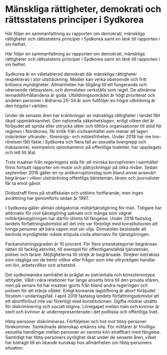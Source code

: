 # Mänskliga rättigheter, demokrati och rättsstatens principer i Sydkorea

Här följer en sammanfattning av rapporten om demokrati, mänskliga rättigheter och rättsstatens principer i Sydkorea samt en länk till rapporten i sin helhet.

Här följer en sammanfattning av rapporten om demokrati, mänskliga rättigheter och rättsstatens principer i Sydkorea samt en länk till rapporten i sin helhet.

Sydkorea är en väletablerad demokrati där mänskliga rättigheter respekteras i stor utsträckning. Medier kan verka oberoende och fritt kritisera myndigheter. Allmänheten har tillgång till ett fungerande och oberoende rättssystem, och domsluten verkställs som regel. De allmänna levnadsförhållandena är goda. Utbildningsområdet är högt prioriterat och andelen personer i åldrarna 25–34 år som fullföljer en högre utbildning är den högsta i världen.

Under de senaste åren har kränkningar av mänskliga rättigheter i landet fått ökad uppmärksamhet. Den nationella säkerhetslagen, enligt vilken det är förbjudet att sprida eller uttrycka idéer och tillhöra organisationer till stöd för regimen i Nordkorea, får kritik från civilsamhället som menar att lagen inskränker yttrande-, förenings- och mötesfriheten. Under 2018 har me too-rörelsen fått fäste i Sydkorea och flera fall av sexuella övergrepp och trakasserier, exempelvis spionkameror på offentliga toaletter, har uppdagats och lett till åtal.

Trots insatser från regeringens sida för att minska korruptionen i samhället finns fortsatt rapporter om mutor och påtryckningar på olika nivåer. Sedan september 2016 gäller en ny antikorruptionslag som bland annat avsevärt begränsar i vilken utsträckning offentliga tjänstemän, lärare och journalister får ta emot gåvor.

Dödsstraff finns på straffskalan och utdöms fortfarande, men ingen avrättning har genomförts sedan år 1997.

I Sydkorea gäller allmän obligatorisk militärtjänstgöring för män. Tidigare har alternativ för civil tjänstgöring saknats och många som vägrat militärtjänstgöringen har därför dömts till fängelse. Under 2018 fastslog landets författningsdomstol att det inte var förenligt med konstitutionen att tvinga personer att bära vapen mot sin vilja. Domstolen beslutade att berörda myndigheter måste erbjuda civila alternativ för tjänstgöringen.

Fackanslutningsgraden är 10 procent. För flera yrkeskategorier begränsas rätten till facklig aktivitet, till exempel för offentliganställda tjänstemän, poliser och lärare. Möjligheterna till strejk är begränsade. Strejker betraktas som olagliga om de berör villkor eller frågor som inte uttryckligen handlar om lön, arbetsvillkor och arbetstid.

Det sydkoreanska samhället är präglat av patriarkala och könsstereotypa attityder. Våld i nära relationer har länge ansetts höra till den privata sfären, men på senare tid har insatser gjorts från bland andra regeringen och polisen för att stävja våldet. Enligt koreansk lagstiftning är abort förbjudet förutom i undantagsfall. I april 2019 fastslog landets författningsdomstol att ett abortförbud inte var förenligt med konstitutionen. Ogifta mödrar utsätts för diskriminering och socialt stigma. Lönegapet mellan män och kvinnor är stort och kvinnor är underrepresenterade i det politiska och offentliga livet.

Hbtq-personer diskrimineras. Förföljelser och hot mot hbtq-personer förekommer. Samkönade äktenskap erkänns inte. För militärer är frivilliga sexuella handlingar mellan personer av samma kön straffbart med fängelse. Samtidigt har hbtq-personers synlighet ökat under de senaste åren, vilket har bidragit till en ökande kunskap hos allmänheten om hbtq-personers situation.
